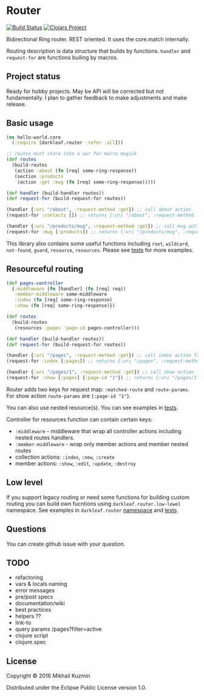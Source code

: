 # Router

[![Build Status](https://travis-ci.org/darkleaf/router.svg?branch=master)](https://travis-ci.org/darkleaf/router)
[![Clojars Project](https://img.shields.io/clojars/v/darkleaf/router.svg)](https://clojars.org/darkleaf/router)

Bidirectional Ring router. REST oriented. It uses the core.match internally.

Routing description is data structure that builds by functions.
`handler` and `request-for` are functions builing by macros.

## Project status

Ready for hobby projects.
May be API will be corrected but not fundamentally.
I plan to gather feedback to make adjustments and make release.

## Basic usage

```clojure
(ns hello-world.core
  (:require [darkleaf.router :refer :all]))

;; routes must store into a var for macro magick
(def routes
  (build-routes
   (action :about (fn [req] some-ring-response))
   (section :products
    (action :get :mug (fn [req] some-ring-response)))))

(def handler (build-handler routes))
(def request-for (build-request-for routes))

(handler {:uri "/about", :request-method :get}) ;; call about action
(request-for :contacts []) ;; returns {:uri "/about", :request-method :get}

(handler {:uri "/products/mug", :request-method :get}) ;; call mug action in product's scope
(request-for :mug [:products]) ;; returns {:uri "/products/mug", :request-method :get}
```

This library also contains some useful functions including `root`, `wildcard`, `not-found`, `guard`, `resource`, `resources`.
Please see [tests](test/darkleaf/router_test.clj) for more examples.

## Resourceful routing

```clojure
(def pages-controller
  {:middleware (fn [handler] (fn [req] req))
   :member-middleware some-middleware
   :index (fn [req] some-ring-response)
   :show (fn [req] some-ring-response)})

(def routes
  (build-routes
   (resources :pages 'page-id pages-controller)))

(def handler (build-handler routes))
(def request-for (build-request-for routes))

(handler {:uri "/pages", :request-method :get}) ;; call index action from pages-controller
(request-for :index [:pages]) ;; returns {:uri "/pages", :request-method :get}

(handler {:uri "/pages/1", :request-method :get}) ;; call show action from pages-controller
(request-for :show [:pages] {:page-id "1"}) ;; returns {:uri "/pages/1", :request-method :get}
```

Router adds two keys for request map: `:matched-route` and `route-params`.
For show action `route-params` are `{:page-id "1"}`.

You can also use nested resource(s). You can see examples in [tests](test/darkleaf/router_test.clj).

Controller for resources function can contain certain keys:
* `:middleware` - middleware that wrap all controller actions including nested routes handlers.
* `:member-middleware` - wrap only member actions and member nested routes
* collection actions: `:index`, `:new`, `:create`
* member actions: `:show`, `:edit`, `:update`, `:destroy`

## Low level

If you support legacy routing or need some functions for building custom routing
you can build own fucntions using `darkleaf.router.low-lewel` namespace.
See examples in `darkleaf.router` [namespace](src/darkleaf/router/low_level.clj) and [tests](test/darkleaf/router/low_level_test.clj).

## Questions

You can create github issue with your question.

## TODO

* refactoring
 * vars & locals naming
 * error messages
 * pre/post specs
* documentation/wiki
 * best practices
* helpers ??
 * link-to
  * query params /pages?filter=active
* clojure script
* clojure.spec

## License

Copyright © 2016 Mikhail Kuzmin

Distributed under the Eclipse Public License version 1.0.

